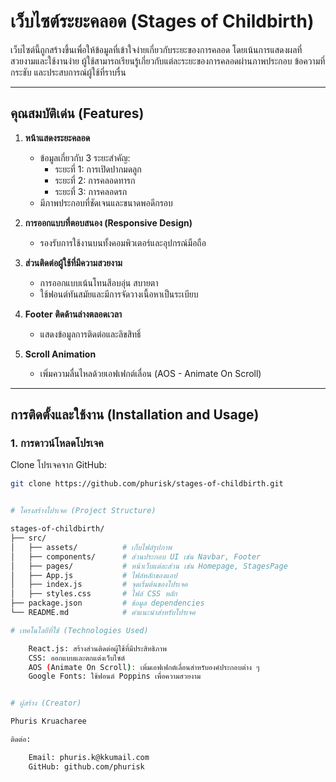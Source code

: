 # เว็บไซต์ระยะคลอด (Stages of Childbirth)

เว็บไซต์นี้ถูกสร้างขึ้นเพื่อให้ข้อมูลที่เข้าใจง่ายเกี่ยวกับระยะของการคลอด โดยเน้นการแสดงผลที่สวยงามและใช้งานง่าย ผู้ใช้สามารถเรียนรู้เกี่ยวกับแต่ละระยะของการคลอดผ่านภาพประกอบ ข้อความที่กระชับ และประสบการณ์ผู้ใช้ที่ราบรื่น

---

## คุณสมบัติเด่น (Features)

1. **หน้าแสดงระยะคลอด**
   - ข้อมูลเกี่ยวกับ 3 ระยะสำคัญ:
     - ระยะที่ 1: การเปิดปากมดลูก
     - ระยะที่ 2: การคลอดทารก
     - ระยะที่ 3: การคลอดรก
   - มีภาพประกอบที่ชัดเจนและขนาดพอดีกรอบ

2. **การออกแบบที่ตอบสนอง (Responsive Design)**
   - รองรับการใช้งานบนทั้งคอมพิวเตอร์และอุปกรณ์มือถือ

3. **ส่วนติดต่อผู้ใช้ที่มีความสวยงาม**
   - การออกแบบเน้นโทนสีอบอุ่น สบายตา
   - ใช้ฟอนต์ทันสมัยและมีการจัดวางเนื้อหาเป็นระเบียบ

4. **Footer ติดด้านล่างตลอดเวลา**
   - แสดงข้อมูลการติดต่อและลิขสิทธิ์

5. **Scroll Animation**
   - เพิ่มความลื่นไหลด้วยเอฟเฟกต์เลื่อน (AOS - Animate On Scroll)

---

## การติดตั้งและใช้งาน (Installation and Usage)

### 1. การดาวน์โหลดโปรเจค
Clone โปรเจคจาก GitHub:
```bash
git clone https://github.com/phurisk/stages-of-childbirth.git


# โครงสร้างโปรเจค (Project Structure)

stages-of-childbirth/
├── src/
│   ├── assets/          # เก็บไฟล์รูปภาพ
│   ├── components/      # ส่วนประกอบ UI เช่น Navbar, Footer
│   ├── pages/           # หน้าเว็บแต่ละส่วน เช่น Homepage, StagesPage
│   ├── App.js           # ไฟล์หลักของแอป
│   ├── index.js         # จุดเริ่มต้นของโปรเจค
│   ├── styles.css       # ไฟล์ CSS หลัก
├── package.json         # ข้อมูล dependencies
└── README.md            # คำแนะนำสำหรับโปรเจค

# เทคโนโลยีที่ใช้ (Technologies Used)

    React.js: สร้างส่วนติดต่อผู้ใช้ที่มีประสิทธิภาพ
    CSS: ออกแบบและตกแต่งเว็บไซต์
    AOS (Animate On Scroll): เพิ่มเอฟเฟกต์เลื่อนสำหรับองค์ประกอบต่าง ๆ
    Google Fonts: ใช้ฟอนต์ Poppins เพื่อความสวยงาม


# ผู้สร้าง (Creator)

Phuris Kruacharee

ติดต่อ:

    Email: phuris.k@kkumail.com
    GitHub: github.com/phurisk
